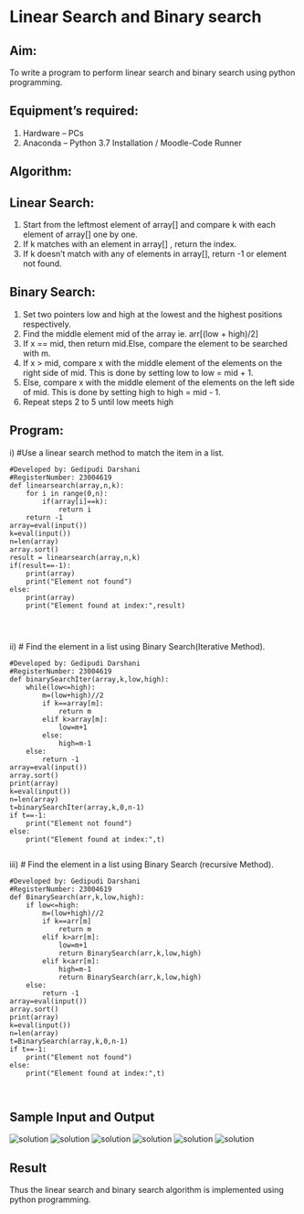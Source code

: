 # Linear Search and Binary search
## Aim:
To write a program to perform linear search and binary search using python programming.
## Equipment’s required:
1.	Hardware – PCs
2.	Anaconda – Python 3.7 Installation / Moodle-Code Runner
## Algorithm:
## Linear Search:
1.	Start from the leftmost element of array[] and compare k with each element of array[] one by one.
2.	If k matches with an element in array[] , return the index.
3.	If k doesn’t match with any of elements in array[], return -1 or element not found.
## Binary Search:
1.	Set two pointers low and high at the lowest and the highest positions respectively.
2.	Find the middle element mid of the array ie. arr[(low + high)/2]
3.	If x == mid, then return mid.Else, compare the element to be searched with m.
4.	If x > mid, compare x with the middle element of the elements on the right side of mid. This is done by setting low to low = mid + 1.
5.	Else, compare x with the middle element of the elements on the left side of mid. This is done by setting high to high = mid - 1.
6.	Repeat steps 2 to 5 until low meets high
## Program:
i)	#Use a linear search method to match the item in a list.
```
#Developed by: Gedipudi Darshani
#RegisterNumber: 23004619
def linearsearch(array,n,k):
    for i in range(0,n):
        if(array[i]==k):
            return i
    return -1
array=eval(input())
k=eval(input())
n=len(array)
array.sort()
result = linearsearch(array,n,k)
if(result==-1):
    print(array)
    print("Element not found")
else:
    print(array)
    print("Element found at index:",result)




```
ii)	# Find the element in a list using Binary Search(Iterative Method).
```
#Developed by: Gedipudi Darshani
#RegisterNumber: 23004619
def binarySearchIter(array,k,low,high):
    while(low<=high):
        m=(low+high)//2
        if k==array[m]:
            return m
        elif k>array[m]:
            low=m+1
        else:
            high=m-1
    else:
        return -1
array=eval(input())
array.sort()
print(array)
k=eval(input())
n=len(array)
t=binarySearchIter(array,k,0,n-1)
if t==-1:
    print("Element not found")
else:
    print("Element found at index:",t)


```
iii)	# Find the element in a list using Binary Search (recursive Method).
```
#Developed by: Gedipudi Darshani
#RegisterNumber: 23004619
def BinarySearch(arr,k,low,high):
    if low<=high:
        m=(low+high)//2
        if k==arr[m]
            return m
        elif k>arr[m]:
            low=m+1
            return BinarySearch(arr,k,low,high)
        elif k<arr[m]:
            high=m-1
            return BinarySearch(arr,k,low,high)
    else:
        return -1
array=eval(input())
array.sort()
print(array)
k=eval(input())
n=len(array)
t=BinarySearch(array,k,0,n-1)
if t==-1:
    print("Element not found")
else:
    print("Element found at index:",t)



```
## Sample Input and Output
![solution](output1.png)
![solution](output2.png)
![solution](output3.png)
![solution](output4.png)
![solution](output5.png)
![solution](output6.png)





## Result
Thus the linear search and binary search algorithm is implemented using python programming.